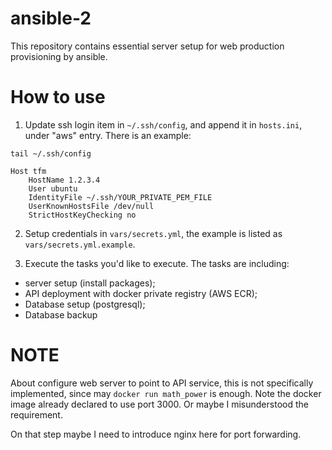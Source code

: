 # ansible-2
This repository contains essential server setup for web production provisioning by ansible.

# How to use
1. Update ssh login item in `~/.ssh/config`, and append it in `hosts.ini`, under "aws" entry. There is an example:

```
tail ~/.ssh/config
```
```
Host tfm
	HostName 1.2.3.4
	User ubuntu
	IdentityFile ~/.ssh/YOUR_PRIVATE_PEM_FILE
	UserKnownHostsFile /dev/null
	StrictHostKeyChecking no
```
2. Setup credentials in `vars/secrets.yml`, the example is listed as `vars/secrets.yml.example`.

3. Execute the tasks you'd like to execute. The tasks are including:
- server setup (install packages);
- API deployment with docker private registry (AWS ECR);
- Database setup (postgresql);
- Database backup

# NOTE
About configure web server to point to API service, this is not specifically implemented, since may `docker run math_power` is enough. Note the docker image already declared to use port 3000.  Or maybe I misunderstood the requirement.

On that step maybe I need to introduce nginx here for port forwarding.
